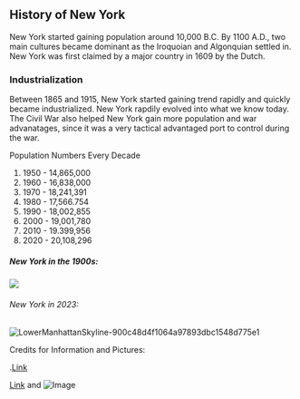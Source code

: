 ## History of New York


New York started gaining population around 10,000 B.C. By 1100 A.D., two main cultures became dominant as the Iroquoian and Algonquian settled in. New York was first claimed by a major country in 1609 by the Dutch. 

### Industrialization 


Between 1865 and 1915, New York started gaining trend rapidly and quickly became industrialized. New York rapdily evolved into what we know today. The Civil War also helped New York gain more population and war advanatages, since it was a very tactical advantaged port to control during the war. 


Population Numbers Every Decade
1. 1950 - 14,865,000
2. 1960 - 16,838,000
3. 1970 - 18,241,391
4. 1980 - 17,566.754
5. 1990 - 18,002,855
6. 2000 - 19,001,780
7. 2010 - 19.399,956
8. 2020 - 20,108,296




##### New York in the 1900s:


<img src="https://i.insider.com/56251d379dd7cc18008c2f3b?width=914&format=jpeg" >



###### New York in 2023:

![LowerManhattanSkyline-900c48d4f1064a97893dbc1548d775e1](https://github.com/ToadKimmie/toadkimmie.github.io/assets/145692172/3ba19da8-d452-430f-8e23-928241b61b26)




Credits for Information and Pictures:

.[Link](https://en.wikipedia.org/wiki/History_of_New_York_City)

[Link](url) and ![Image](src)





